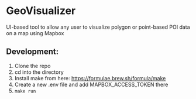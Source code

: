 # GeoVisualizer
UI-based tool to allow any user to visualize polygon or point-based POI data on a map using Mapbox

## Development:
1. Clone the repo
2. cd into the directory
3. Install make from here: https://formulae.brew.sh/formula/make
4. Create a new .env file and add MAPBOX_ACCESS_TOKEN there
5. `make run`
